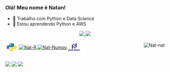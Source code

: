 ### Olá! Meu nome é Natan!

- 🔭 Trabalho com Python e Data Science 
- 🌱 Estou aprendendo Python e AWS



<div align="center">
  <a href="https://github.com/NatanGPS">
  <img height="180em" src="https://github-readme-stats.vercel.app/api?username=NatanGPS&show_icons=true&theme=dark&include_all_commits=true&count_private=true"/>
  <img height="180em" src="https://github-readme-stats.vercel.app/api/top-langs/?username=NatanGPS&layout=compact&langs_count=7&theme=dark"/>
</div>
<div style="display: inline_block"><br>
  <img align="center" alt="Nat-Python" height="30" width="40" src="https://raw.githubusercontent.com/devicons/devicon/master/icons/python/python-original.svg">
  <img align="center" alt="Nat-R" height="30" width="40" src="https://cdn.jsdelivr.net/gh/devicons/devicon/icons/r/r-original.svg">
  <img align="center" alt="Nat-Numpy" height="30" width="40" src="https://cdn.jsdelivr.net/gh/devicons/devicon/icons/numpy/numpy-original.svg">
  <img align="center" alt="Nat-Pandas" height="30" width="40" src="https://raw.githubusercontent.com/devicons/devicon/2ae2a900d2f041da66e950e4d48052658d850630/icons/pandas/pandas-original-wordmark.svg">
  <img align="right" alt="Nat-nat" src="https://cdn.discordapp.com/attachments/437342945180516360/930964244814495794/picasion.com_6d37fba9fef7b2196bd002edcf0af0b4.gif">
  
  

##
 
<div> 
  <a href="https://instagram.com/natangps" target="_blank"><img src="https://img.shields.io/badge/-Instagram-%23E4405F?style=for-the-badge&logo=instagram&logoColor=white" target="_blank"></a>
  <a href = "mailto:natangpss@gmail.com"><img src="https://img.shields.io/badge/-Gmail-%23333?style=for-the-badge&logo=gmail&logoColor=white" target="_blank"></a>
  <a href="https://www.linkedin.com/in/natan-gaspar-de-souza-3310aa224" target="_blank"><img src="https://img.shields.io/badge/-LinkedIn-%230077B5?style=for-the-badge&logo=linkedin&logoColor=white" target="_blank"></a> 
